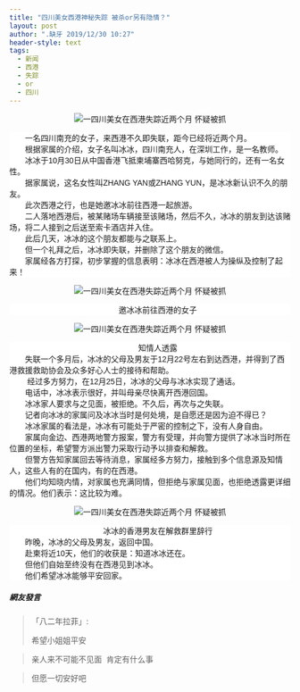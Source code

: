 ```yaml
---
title: "四川美女西港神秘失踪 被杀or另有隐情？"
layout: post
author: ".缺牙 2019/12/30 10:27"
header-style: text
tags:
  - 新闻
  - 西港
  - 失踪
  - or
  - 四川
---
```


<p style="text-align:center"><img src="http://images.feileyuan.com/images/ueditor/201912301020000027.jpg" title="一四川美女在西港失踪近两个月 怀疑被抓" alt="一四川美女在西港失踪近两个月 怀疑被抓"></p>
<p style="padding: 0px; margin-top: 0px; margin-bottom: 0px; font-family: 微软雅黑, Tahoma, Helvetica, Arial, 宋体, sans-serif; white-space: normal; background-color: rgb(255, 255, 255); text-align: left; text-indent: 2em;">一名四川南充的女子，来西港不久即失联，距今已经将近两个月。<br></p>
<p style="padding: 0px; margin-top: 0px; margin-bottom: 0px; font-family: 微软雅黑, Tahoma, Helvetica, Arial, 宋体, sans-serif; white-space: normal; background-color: rgb(255, 255, 255); text-indent: 2em; text-align: left;">根据家属的介绍，女子名叫冰冰，四川南充人，在深圳工作，是一名教师。</p>
<p style="padding: 0px; margin-top: 0px; margin-bottom: 0px; font-family: 微软雅黑, Tahoma, Helvetica, Arial, 宋体, sans-serif; white-space: normal; background-color: rgb(255, 255, 255); text-indent: 2em; text-align: left;">冰冰于10月30日从中国香港飞抵柬埔寨西哈努克，与她同行的，还有一名女性。</p>
<p style="padding: 0px; margin-top: 0px; margin-bottom: 0px; font-family: 微软雅黑, Tahoma, Helvetica, Arial, 宋体, sans-serif; white-space: normal; background-color: rgb(255, 255, 255); text-indent: 2em; text-align: left;">据家属说，这名女性叫ZHANG YAN或ZHANG YUN，是冰冰新认识不久的朋友。</p>
<p style="padding: 0px; margin-top: 0px; margin-bottom: 0px; font-family: 微软雅黑, Tahoma, Helvetica, Arial, 宋体, sans-serif; white-space: normal; background-color: rgb(255, 255, 255); text-indent: 2em; text-align: left;">此次西港之行，也是她邀冰冰前往西港一起旅游。</p>
<p style="padding: 0px; margin-top: 0px; margin-bottom: 0px; font-family: 微软雅黑, Tahoma, Helvetica, Arial, 宋体, sans-serif; white-space: normal; background-color: rgb(255, 255, 255); text-indent: 2em; text-align: left;">二人落地西港后，被某赌场车辆接至该赌场，然后不久，冰冰的朋友到达该赌场，将二人接到之后送至索卡酒店并入住。</p>
<p style="padding: 0px; margin-top: 0px; margin-bottom: 0px; font-family: 微软雅黑, Tahoma, Helvetica, Arial, 宋体, sans-serif; white-space: normal; background-color: rgb(255, 255, 255); text-indent: 2em; text-align: left;">此后几天，冰冰的这个朋友都能与之联系上。</p>
<p style="padding: 0px; margin-top: 0px; margin-bottom: 0px; font-family: 微软雅黑, Tahoma, Helvetica, Arial, 宋体, sans-serif; white-space: normal; background-color: rgb(255, 255, 255); text-indent: 2em; text-align: left;">但一个礼拜之后，冰冰即失联，并删除了这个朋友的微信。</p>
<p style="padding: 0px; margin-top: 0px; margin-bottom: 0px; font-family: 微软雅黑, Tahoma, Helvetica, Arial, 宋体, sans-serif; white-space: normal; background-color: rgb(255, 255, 255); text-indent: 2em; text-align: left;">家属经各方打探，初步掌握的信息表明：冰冰在西港被人为操纵及控制了起来！</p>
<p style="text-align:center"><img src="http://images.feileyuan.com/images/ueditor/201912301023000033.png" title="一四川美女在西港失踪近两个月 怀疑被抓" alt="一四川美女在西港失踪近两个月 怀疑被抓"></p>
<p style="padding: 0px; margin-top: 0px; margin-bottom: 0px; font-family: 微软雅黑, Tahoma, Helvetica, Arial, 宋体, sans-serif; white-space: normal; background-color: rgb(255, 255, 255); text-align: center; text-indent: 2em;"><span style="font-family: 微软雅黑, Tahoma, Helvetica, Arial, 宋体, sans-serif; text-align: center; background-color: rgb(255, 255, 255);">邀冰冰前往西港的女子</span></p>
<p style="text-align:center"><img src="http://images.feileyuan.com/images/ueditor/201912301024000057.jpg" title="一四川美女在西港失踪近两个月 怀疑被抓" alt="一四川美女在西港失踪近两个月 怀疑被抓"></p>
<p style="padding: 0px; margin-top: 0px; margin-bottom: 0px; font-family: 微软雅黑, Tahoma, Helvetica, Arial, 宋体, sans-serif; white-space: normal; background-color: rgb(255, 255, 255); text-align: center; text-indent: 2em;"><span style="font-family: 微软雅黑, Tahoma, Helvetica, Arial, 宋体, sans-serif; text-align: center; background-color: rgb(255, 255, 255);">知情人透露</span></p>
<p style="padding: 0px; margin-top: 0px; margin-bottom: 0px; font-family: 微软雅黑, Tahoma, Helvetica, Arial, 宋体, sans-serif; white-space: normal; background-color: rgb(255, 255, 255); text-indent: 2em; text-align: left;">失联一个多月后，冰冰的父母及男友于12月22号左右到达西港，并得到了西港救援救助协会及众多好心人士的接待和帮助。</p>
<p style="padding: 0px; margin-top: 0px; margin-bottom: 0px; font-family: 微软雅黑, Tahoma, Helvetica, Arial, 宋体, sans-serif; white-space: normal; background-color: rgb(255, 255, 255); text-indent: 2em; text-align: left;">&nbsp;经过多方努力，在12月25日，冰冰的父母与冰冰实现了通话。</p>
<p style="padding: 0px; margin-top: 0px; margin-bottom: 0px; font-family: 微软雅黑, Tahoma, Helvetica, Arial, 宋体, sans-serif; white-space: normal; background-color: rgb(255, 255, 255); text-indent: 2em; text-align: left;">电话中，冰冰表示很好，并叫母亲尽快离开西港回国。</p>
<p style="padding: 0px; margin-top: 0px; margin-bottom: 0px; font-family: 微软雅黑, Tahoma, Helvetica, Arial, 宋体, sans-serif; white-space: normal; background-color: rgb(255, 255, 255); text-indent: 2em; text-align: left;">冰冰家人要求与之见面，被拒绝。不久后，再次与之失联。</p>
<p style="padding: 0px; margin-top: 0px; margin-bottom: 0px; font-family: 微软雅黑, Tahoma, Helvetica, Arial, 宋体, sans-serif; white-space: normal; background-color: rgb(255, 255, 255); text-indent: 2em; text-align: left;">记者向冰冰的家属问及冰冰当时是何处境，是自愿还是因为迫不得已？</p>
<p style="padding: 0px; margin-top: 0px; margin-bottom: 0px; font-family: 微软雅黑, Tahoma, Helvetica, Arial, 宋体, sans-serif; white-space: normal; background-color: rgb(255, 255, 255); text-indent: 2em; text-align: left;">冰冰家属的看法是，冰冰有可能处于严密的控制之下，没有人身自由。</p>
<p style="padding: 0px; margin-top: 0px; margin-bottom: 0px; font-family: 微软雅黑, Tahoma, Helvetica, Arial, 宋体, sans-serif; white-space: normal; background-color: rgb(255, 255, 255); text-indent: 2em; text-align: left;">家属向金边、西港两地警方报案，警方有受理，并向警方提供了冰冰当时所在位置的坐标，希望警方派出警力采取行动予以排查和解救。</p>
<p style="padding: 0px; margin-top: 0px; margin-bottom: 0px; font-family: 微软雅黑, Tahoma, Helvetica, Arial, 宋体, sans-serif; white-space: normal; background-color: rgb(255, 255, 255); text-indent: 2em; text-align: left;">但警方告知家属回去等待消息，家属经多方努力，接触到多个信息源及知情人，这些人有的在国内，有的在西港。</p>
<p style="padding: 0px; margin-top: 0px; margin-bottom: 0px; font-family: 微软雅黑, Tahoma, Helvetica, Arial, 宋体, sans-serif; white-space: normal; background-color: rgb(255, 255, 255); text-indent: 2em; text-align: left;">他们均知晓内情，对家属也充满同情，但拒绝与家属见面，也拒绝透露更详细的情况。他们表示：这比较为难。</p>
<p style="text-align:center"><img src="http://images.feileyuan.com/images/ueditor/201912301026000027.png" title="一四川美女在西港失踪近两个月 怀疑被抓" alt="一四川美女在西港失踪近两个月 怀疑被抓"></p>
<p style="padding: 0px; margin-top: 0px; margin-bottom: 0px; font-family: 微软雅黑, Tahoma, Helvetica, Arial, 宋体, sans-serif; white-space: normal; background-color: rgb(255, 255, 255); text-align: center; text-indent: 2em;"><span style="font-family: 微软雅黑, Tahoma, Helvetica, Arial, 宋体, sans-serif; text-align: center; background-color: rgb(255, 255, 255);">冰冰的香港男友在解救群里辞行</span></p>
<p style="padding: 0px; margin-top: 0px; margin-bottom: 0px; font-family: 微软雅黑, Tahoma, Helvetica, Arial, 宋体, sans-serif; white-space: normal; background-color: rgb(255, 255, 255); text-indent: 2em; text-align: left;">昨晚，冰冰的父母及男友，返回中国。</p>
<p style="padding: 0px; margin-top: 0px; margin-bottom: 0px; font-family: 微软雅黑, Tahoma, Helvetica, Arial, 宋体, sans-serif; white-space: normal; background-color: rgb(255, 255, 255); text-indent: 2em; text-align: left;">赴柬将近10天，他们的收获是：知道冰冰还在。</p>
<p style="padding: 0px; margin-top: 0px; margin-bottom: 0px; font-family: 微软雅黑, Tahoma, Helvetica, Arial, 宋体, sans-serif; white-space: normal; background-color: rgb(255, 255, 255); text-indent: 2em; text-align: left;">但他们自始至终没有在西港见到冰冰。</p>
<p style="padding: 0px; margin-top: 0px; margin-bottom: 0px; font-family: 微软雅黑, Tahoma, Helvetica, Arial, 宋体, sans-serif; white-space: normal; background-color: rgb(255, 255, 255); text-indent: 2em; text-align: left;">他们希望冰冰能够平安回家。</p>

##### 網友發言 
> 「八二年拉菲」:
> <p>希望小姐姐平安</p>

> <p>亲人来不可能不见面&nbsp; 肯定有什么事</p>

> <p>但愿一切安好吧</p>

